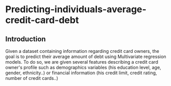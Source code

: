 # Predicting-individuals-average-credit-card-debt

## Introduction
Given a dataset containing information regarding credit card owners, the goal is to predict their average amount of debt using Multivariate regression models.  To do so, we are given several features describing a credit card owner's profile such as demographics variables (his education level, age, gender, ethnicity..) or financial information (his credit limit, credit rating, number of credit cards..)
